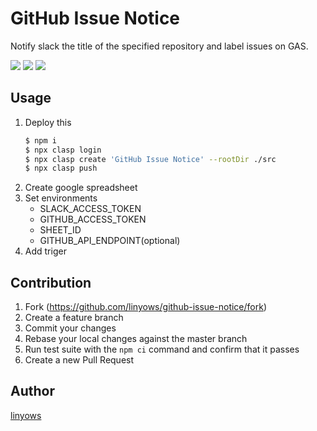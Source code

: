 GitHub Issue Notice
==

Notify slack the title of the specified repository and label issues on GAS.

<a href="https://travis-ci.org/linyows/github-issue-notice" title="travis"><img src="https://img.shields.io/travis/linyows/github-issue-notice.svg?style=for-the-badge"></a>
<a href="https://github.com/google/clasp" title="clasp"><img src="https://img.shields.io/badge/built%20with-clasp-4285f4.svg?style=for-the-badge"></a>
<a href="https://github.com/linyows/github-issue-notice/blob/master/LICENSE" title="MIT License"><img src="https://img.shields.io/badge/license-MIT-blue.svg?style=for-the-badge"></a>

Usage
-----

1. Deploy this
    ```sh
    $ npm i
    $ npx clasp login
    $ npx clasp create 'GitHub Issue Notice' --rootDir ./src
    $ npx clasp push
    ```
1. Create google spreadsheet
1. Set environments
    - SLACK_ACCESS_TOKEN
    - GITHUB_ACCESS_TOKEN
    - SHEET_ID
    - GITHUB_API_ENDPOINT(optional)
1. Add triger

Contribution
------------

1. Fork (https://github.com/linyows/github-issue-notice/fork)
1. Create a feature branch
1. Commit your changes
1. Rebase your local changes against the master branch
1. Run test suite with the `npm ci` command and confirm that it passes
1. Create a new Pull Request

Author
------

[linyows](https://github.com/linyows)
